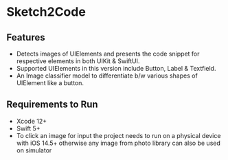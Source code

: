 # Sketch2Code

 ## Features
- Detects images of UIElements and presents the code snippet for respective elements in both UIKit & SwiftUI.
- Supported UIElements in this version include Button, Label & Textfield. 
- An Image classifier model to differentiate b/w various shapes of UIElement like a button.  

## Requirements to Run
- Xcode 12+
- Swift 5+
- To click an image for input the project needs to run on a physical device with iOS 14.5+ otherwise any image from photo library can also be used on simulator
